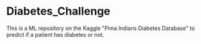 # Diabetes_Challenge
This is a ML repository on the Kaggle "Pima Indians Diabetes Database" to predict if a patient has diabetes or not. 
